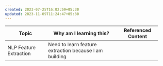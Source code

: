 ```yaml
---
created: 2023-07-25T16:02:59+05:30
updated: 2023-11-09T11:24:47+05:30
---
```

| Topic                  | Why am I learning this? | Referenced Content |
| ---------------------- | ----------------------- | ------------------ |
| NLP Feature Extraction | Need to learn feature extraction because I am building                        |                    |
